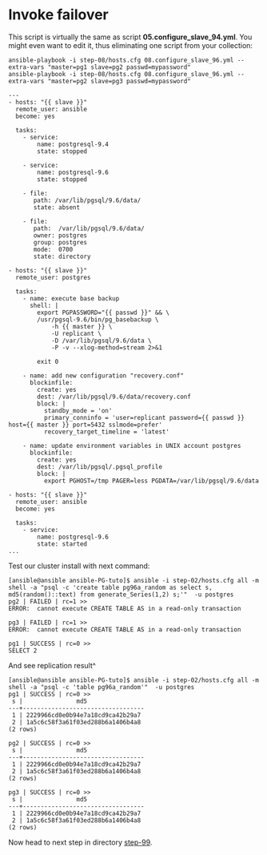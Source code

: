 Invoke failover
================

This script is virtually the same as script **05.configure\_slave\_94.yml**. You might even want to edit it, thus eliminating one script from your collection:

    ansible-playbook -i step-08/hosts.cfg 08.configure_slave_96.yml --extra-vars "master=pg1 slave=pg2 passwd=mypassword"
    ansible-playbook -i step-08/hosts.cfg 08.configure_slave_96.yml --extra-vars "master=pg2 slave=pg3 passwd=mypassword"

``` ansible
---
- hosts: "{{ slave }}"
  remote_user: ansible
  become: yes
 
  tasks:
    - service:
        name: postgresql-9.4
        state: stopped
 
    - service:
        name: postgresql-9.6
        state: stopped
 
    - file:
       path: /var/lib/pgsql/9.6/data/
       state: absent
 
    - file:
       path:  /var/lib/pgsql/9.6/data/
       owner: postgres
       group: postgres
       mode:  0700
       state: directory
 
- hosts: "{{ slave }}"
  remote_user: postgres
 
  tasks:
    - name: execute base backup
      shell: |
        export PGPASSWORD="{{ passwd }}" && \
        /usr/pgsql-9.6/bin/pg_basebackup \
            -h {{ master }} \
            -U replicant \
            -D /var/lib/pgsql/9.6/data \
            -P -v --xlog-method=stream 2>&1
 
        exit 0
 
    - name: add new configuration "recovery.conf"
      blockinfile:
        create: yes
        dest: /var/lib/pgsql/9.6/data/recovery.conf
        block: |
          standby_mode = 'on'
          primary_conninfo = 'user=replicant password={{ passwd }} host={{ master }} port=5432 sslmode=prefer'
          recovery_target_timeline = 'latest'
 
    - name: update environment variables in UNIX account postgres
      blockinfile:
        create: yes
        dest: /var/lib/pgsql/.pgsql_profile
        block: |
          export PGHOST=/tmp PAGER=less PGDATA=/var/lib/pgsql/9.6/data
 
- hosts: "{{ slave }}"
  remote_user: ansible
  become: yes
 
  tasks:
    - service:
        name: postgresql-9.6
        state: started
...

```
Test our cluster install with next command:


```
[ansible@ansible ansible-PG-tuto]$ ansible -i step-02/hosts.cfg all -m shell -a "psql -c 'create table pg96a_random as select s, md5(random()::text) from generate_Series(1,2) s;'"  -u postgres
pg2 | FAILED | rc=1 >>
ERROR:  cannot execute CREATE TABLE AS in a read-only transaction

pg3 | FAILED | rc=1 >>
ERROR:  cannot execute CREATE TABLE AS in a read-only transaction

pg1 | SUCCESS | rc=0 >>
SELECT 2

```
And see replication result^
```
[ansible@ansible ansible-PG-tuto]$ ansible -i step-02/hosts.cfg all -m shell -a "psql -c 'table pg96a_random'"  -u postgres
pg1 | SUCCESS | rc=0 >>
 s |               md5                
---+----------------------------------
 1 | 2229966cd0e0b94e7a18cd9ca42b29a7
 2 | 1a5c6c58f3a61f03ed288b6a1406b4a8
(2 rows)

pg2 | SUCCESS | rc=0 >>
 s |               md5                
---+----------------------------------
 1 | 2229966cd0e0b94e7a18cd9ca42b29a7
 2 | 1a5c6c58f3a61f03ed288b6a1406b4a8
(2 rows)

pg3 | SUCCESS | rc=0 >>
 s |               md5                
---+----------------------------------
 1 | 2229966cd0e0b94e7a18cd9ca42b29a7
 2 | 1a5c6c58f3a61f03ed288b6a1406b4a8
(2 rows)

```

Now head to next step in directory [step-99](https://github.com/4orbit/ansible-PG-tuto/tree/master/step-99).
